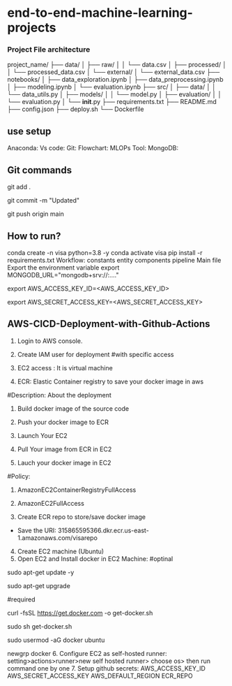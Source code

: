 # end-to-end-machine-learning-projects


### Project File architecture


project_name/
├── data/
│   ├── raw/
│   │   └── data.csv
│   ├── processed/
│   │   └── processed_data.csv
│   └── external/
│       └── external_data.csv
├── notebooks/
│   ├── data_exploration.ipynb
│   ├── data_preprocessing.ipynb
│   ├── modeling.ipynb
│   └── evaluation.ipynb
├── src/
│   ├── data/
│   │   └── data_utils.py
│   ├── models/
│   │   └── model.py
│   ├── evaluation/
│   │   └── evaluation.py
│   └── __init__.py
├── requirements.txt
├── README.md
├── config.json
├── deploy.sh
└── Dockerfile

## use setup
Anaconda:
Vs code:
Git: 
Flowchart: 
MLOPs Tool: 
MongoDB: 


## Git commands
git add .

git commit -m "Updated"

git push origin main
## How to run?
conda create -n visa python=3.8 -y
conda activate visa
pip install -r requirements.txt
Workflow:
constants
entity
components
pipeline
Main file
Export the environment variable
export MONGODB_URL="mongodb+srv://<username>:<password>...."

export AWS_ACCESS_KEY_ID=<AWS_ACCESS_KEY_ID>

export AWS_SECRET_ACCESS_KEY=<AWS_SECRET_ACCESS_KEY>

## AWS-CICD-Deployment-with-Github-Actions
1. Login to AWS console.
2. Create IAM user for deployment
#with specific access

1. EC2 access : It is virtual machine

2. ECR: Elastic Container registry to save your docker image in aws


#Description: About the deployment

1. Build docker image of the source code

2. Push your docker image to ECR

3. Launch Your EC2 

4. Pull Your image from ECR in EC2

5. Lauch your docker image in EC2

#Policy:

1. AmazonEC2ContainerRegistryFullAccess

2. AmazonEC2FullAccess
3. Create ECR repo to store/save docker image
- Save the URI: 315865595366.dkr.ecr.us-east-1.amazonaws.com/visarepo
4. Create EC2 machine (Ubuntu)
5. Open EC2 and Install docker in EC2 Machine:
#optinal

sudo apt-get update -y

sudo apt-get upgrade

#required

curl -fsSL https://get.docker.com -o get-docker.sh

sudo sh get-docker.sh

sudo usermod -aG docker ubuntu

newgrp docker
6. Configure EC2 as self-hosted runner:
setting>actions>runner>new self hosted runner> choose os> then run command one by one
7. Setup github secrets:
AWS_ACCESS_KEY_ID
AWS_SECRET_ACCESS_KEY
AWS_DEFAULT_REGION
ECR_REPO

